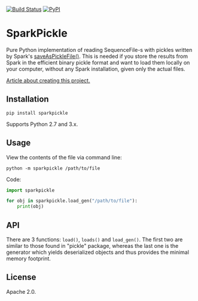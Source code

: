 [![Build Status](https://travis-ci.org/src-d/sparkpickle.svg?branch=master)](https://travis-ci.org/src-d/sparkpickle) [![PyPI](https://img.shields.io/pypi/v/sparkpickle.svg)](https://pypi.python.org/pypi/sparkpickle)

SparkPickle
===========

Pure Python implementation of reading SequenceFile-s with pickles written by
Spark's [saveAsPickleFile()](http://spark.apache.org/docs/latest/api/python/pyspark.html#pyspark.RDD.saveAsPickleFile).
This is needed if you store the results from Spark in the efficient binary pickle
format and want to load them locally on your computer, without any Spark installation,
given only the actual files.

[Article about creating this project.](https://blog.sourced.tech/post/reading_pyspark_pickles_locally)

Installation
------------
```
pip install sparkpickle
```
Supports Python 2.7 and 3.x.

Usage
-----
View the contents of the file via command line:
```
python -m sparkpickle /path/to/file
```

Code:
```python
import sparkpickle

for obj in sparkpickle.load_gen("/path/to/file"):
    print(obj)
```

API
---
There are 3 functions: `load()`, `loads()` and `load_gen()`. The first two
are similar to those found in "pickle" package, whereas the last one is the
generator which yields deserialized objects and thus provides the minimal
memory footprint.

License
-------
Apache 2.0.
